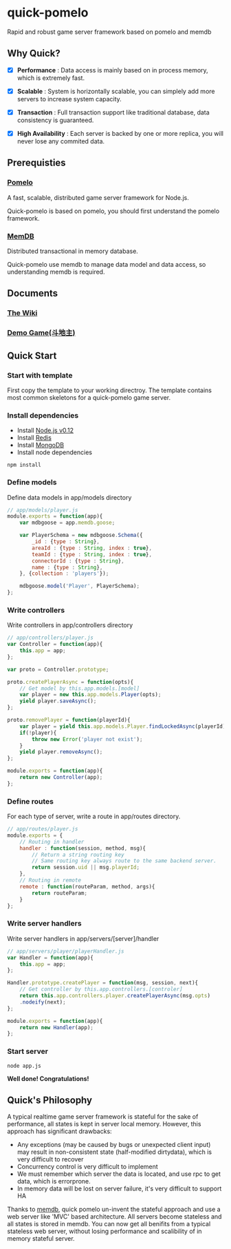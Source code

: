 # quick-pomelo
Rapid and robust game server framework based on pomelo and memdb

## Why Quick?

- [x] __Performance__ : Data access is mainly based on in process memory, which is extremely fast.

- [x] __Scalable__ : System is horizontally scalable, you can simplely add more servers to increase system capacity.

- [x] __Transaction__ : Full transaction support like traditional database, data consistency is guaranteed.

- [x] __High Availability__ : Each server is backed by one or more replica, you will never lose any commited data.

## Prerequisties

### [Pomelo](https://github.com/NetEase/pomelo)
A fast, scalable, distributed game server framework for Node.js.

Quick-pomelo is based on pomelo, you should first understand the pomelo framework.

### [MemDB](https://github.com/rain1017/memdb)
Distributed transactional in memory database.

Quick-pomelo use memdb to manage data model and data access, so understanding memdb is required.

## Documents

### [The Wiki](https://github.com/rain1017/quick-pomelo/wiki)
### [Demo Game(斗地主)](https://github.com/rain1017/quick-pomelo-demo)

## Quick Start

### Start with template

First copy the template to your working directroy. The template contains most common skeletons for a quick-pomelo game server.

### Install dependencies

* Install [Node.js v0.12](https://nodejs.org/download/)
* Install [Redis](http://redis.io/download)
* Install [MongoDB](https://www.mongodb.org/downloads)
* Install node dependencies
```
npm install
```

### Define models

Define data models in app/models directory

```js
// app/models/player.js
module.exports = function(app){
	var mdbgoose = app.memdb.goose;

	var PlayerSchema = new mdbgoose.Schema({
		_id : {type : String},
		areaId : {type : String, index : true},
		teamId : {type : String, index : true},
		connectorId : {type : String},
		name : {type : String},
	}, {collection : 'players'});

	mdbgoose.model('Player', PlayerSchema);
};
```

### Write controllers 

Write controllers in app/controllers directory

```js
// app/controllers/player.js
var Controller = function(app){
	this.app = app;
};

var proto = Controller.prototype;

proto.createPlayerAsync = function(opts){
	// Get model by this.app.models.[model]
	var player = new this.app.models.Player(opts);
	yield player.saveAsync();
};

proto.removePlayer = function(playerId){
	var player = yield this.app.models.Player.findLockedAsync(playerId);
	if(!player){
		throw new Error('player not exist');
	}
	yield player.removeAsync();
};

module.exports = function(app){
	return new Controller(app);
};
```

### Define routes

For each type of server, write a route in app/routes directory.

```js
// app/routes/player.js
module.exports = {
	// Routing in handler
	handler : function(session, method, msg){
		// Return a string routing key
		// Same routing key always route to the same backend server.
		return session.uid || msg.playerId;
	},
	// Routing in remote
	remote : function(routeParam, method, args){
		return routeParam;
	}
};
```

### Write server handlers

Write server handlers in app/servers/[server]/handler

```js
// app/servers/player/playerHandler.js
var Handler = function(app){
	this.app = app;
};

Handler.prototype.createPlayer = function(msg, session, next){
	// Get controller by this.app.controllers.[controler]
	return this.app.controllers.player.createPlayerAsync(msg.opts)
	.nodeify(next); 
};

module.exports = function(app){
	return new Handler(app);
};
```

### Start server
```
node app.js
```

__Well done! Congratulations!__


## Quick's Philosophy

A typical realtime game server framework is stateful for the sake of performance, all states is kept in server local memory. However, this approach has significant drawbacks:

- Any exceptions (may be caused by bugs or unexpected client input) may result in non-consistent state (half-modified dirtydata), which is very difficult to recover
- Concurrency control is very difficult to implement
- We must remember which server the data is located, and use rpc to get data, which is errorprone.
- In memory data will be lost on server failure, it's very difficult to support HA

Thanks to [memdb](http://memdb.org), quick pomelo un-invent the stateful approach and use a web server like 'MVC' based architecture. All servers become stateless and all states is stored in memdb. You can now get all benifits from a typical stateless web server, without losing performance and scalibility of in memory stateful server.

